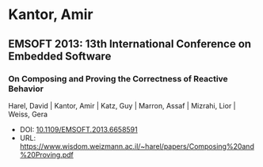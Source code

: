 # Kantor, Amir

## EMSOFT 2013: 13th International Conference on Embedded Software

### On Composing and Proving the Correctness of Reactive Behavior
Harel, David | Kantor, Amir | Katz, Guy | Marron, Assaf | Mizrahi, Lior | Weiss, Gera
* DOI: [10.1109/EMSOFT.2013.6658591](https://doi.org/10.1109/EMSOFT.2013.6658591)
* URL: <https://www.wisdom.weizmann.ac.il/~harel/papers/Composing%20and%20Proving.pdf>

